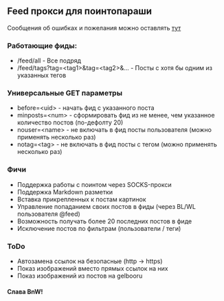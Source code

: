 ## Feed прокси для поинтопараши

Сообщения об ошибках и пожелания можно оставлять [тут](https://github.com/etw/pointfeed/issues)

### Работающие фиды:

* /feed/all - Все подряд
* /feed/tags?tag=\<tag1\>&tag=\<tag2\>&... - Посты с хотя бы одним из указанных тегов

### Универсальные GET параметры
* before=\<uid\> - начать фид с указанного поста
* minposts=\<num\> - сформировать фид из не менее, чем указанное количество постов (по-дефолту 20)
* nouser=\<name\> - не включать в фид посты пользователя (можно применять несколько раз)
* notag=\<tag\> - не включать в фид посты с тегом (можно применять несколько раз)

### Фичи

* Поддержка работы с поинтом через SOCKS-прокси
* Поддержка Markdown разметки
* Вставка прикрепленных к постам картинок
* Управление попаданием своих постов в фиды (через BL/WL пользователя @feed)
* Возможность получать более 20 последних постов в фиде
* Исключение постов по фильтрам (пользователи / теги)

### ToDo

* Автозамена ссылок на безопасные (http -> https)
* Показ изображений вместо прямых ссылок на них
* Показ изображений из постов на gelbooru

#### Слава BnW!
